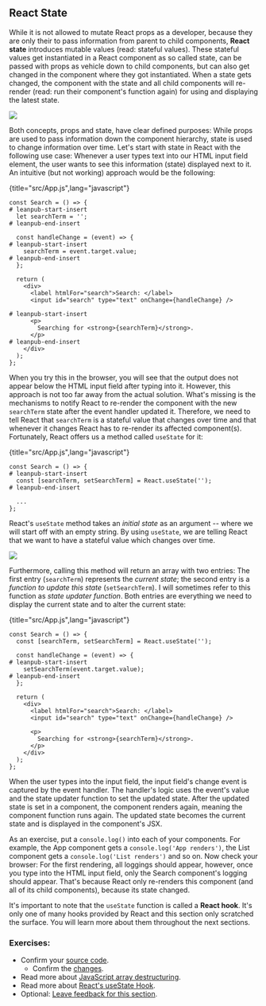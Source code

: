 ## React State

While it is not allowed to mutate React props as a developer, because they are only their to pass information from parent to child components, **React state** introduces mutable values (read: stateful values). These stateful values get instantiated in a React component as so called state, can be passed with props as vehicle down to child components, but can also get changed in the component where they got instantiated. When a state gets changed, the component with the state and all child components will re-render (read: run their component's function again) for using and displaying the latest state.

![](images/react-state.png)

Both concepts, props and state, have clear defined purposes: While props are used to pass information down the component hierarchy, state is used to change information over time. Let's start with state in React with the following use case: Whenever a user types text into our HTML input field element, the user wants to see this information (state) displayed next to it. An intuitive (but not working) approach would be the following:

{title="src/App.js",lang="javascript"}
~~~~~~~
const Search = () => {
# leanpub-start-insert
  let searchTerm = '';
# leanpub-end-insert

  const handleChange = (event) => {
# leanpub-start-insert
    searchTerm = event.target.value;
# leanpub-end-insert
  };

  return (
    <div>
      <label htmlFor="search">Search: </label>
      <input id="search" type="text" onChange={handleChange} />

# leanpub-start-insert
      <p>
        Searching for <strong>{searchTerm}</strong>.
      </p>
# leanpub-end-insert
    </div>
  );
};
~~~~~~~

When you try this in the browser, you will see that the output does not appear below the HTML input field after typing into it. However, this approach is not too far away from the actual solution. What's missing is the mechanisms to notify React to re-render the component with the new `searchTerm` state after the event handler updated it. Therefore, we need to tell React that `searchTerm` is a stateful value that changes over time and that whenever it changes React has to re-render its affected component(s). Fortunately, React offers us a method called `useState` for it:

{title="src/App.js",lang="javascript"}
~~~~~~~
const Search = () => {
# leanpub-start-insert
  const [searchTerm, setSearchTerm] = React.useState('');
# leanpub-end-insert

  ...
};
~~~~~~~

React's `useState` method takes an *initial state* as an argument -- where we will start off with an empty string. By using `useState`, we are telling React that we want to have a stateful value which changes over time.

![](images/react-usestate.png)

Furthermore, calling this method will return an array with two entries: The first entry (`searchTerm`) represents the *current state*; the second entry is a *function to update this state* (`setSearchTerm`). I will sometimes refer to this function as *state updater function*. Both entries are everything we need to display the current state and to alter the current state:

{title="src/App.js",lang="javascript"}
~~~~~~~
const Search = () => {
  const [searchTerm, setSearchTerm] = React.useState('');

  const handleChange = (event) => {
# leanpub-start-insert
    setSearchTerm(event.target.value);
# leanpub-end-insert
  };

  return (
    <div>
      <label htmlFor="search">Search: </label>
      <input id="search" type="text" onChange={handleChange} />

      <p>
        Searching for <strong>{searchTerm}</strong>.
      </p>
    </div>
  );
};
~~~~~~~

When the user types into the input field, the input field's change event is captured by the event handler. The handler's logic uses the event's value and the state updater function to set the updated state. After the updated state is set in a component, the component renders again, meaning the component function runs again. The updated state becomes the current state and is displayed in the component's JSX.

As an exercise, put a `console.log()` into each of your components. For example, the App component gets a `console.log('App renders')`, the List component gets a `console.log('List renders')` and so on. Now check your browser: For the first rendering, all loggings should appear, however, once you type into the HTML input field, only the Search component's logging should appear. That's because React only re-renders this component (and all of its child components), because its state changed.

It's important to note that the `useState` function is called a **React hook**. It's only one of many hooks provided by React and this section only scratched the surface. You will learn more about them throughout the next sections.

### Exercises:

* Confirm your [source code](https://bit.ly/3prVjSO).
  * Confirm the [changes](https://bit.ly/30ISOBv).
* Read more about [JavaScript array destructuring](https://mzl.la/3ncC7WI).
* Read more about [React's useState Hook](https://www.robinwieruch.de/react-usestate-hook).
* Optional: [Leave feedback for this section](https://forms.gle/ZJNbQqq3Lw3RiD4H9).
